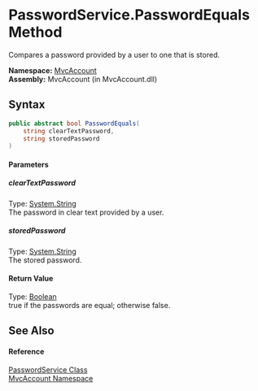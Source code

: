 PasswordService.PasswordEquals Method
=====================================
Compares a password provided by a user to one that is stored.

**Namespace:** [MvcAccount][1]  
**Assembly:** MvcAccount (in MvcAccount.dll)

Syntax
------

```csharp
public abstract bool PasswordEquals(
	string clearTextPassword,
	string storedPassword
)
```

#### Parameters

##### *clearTextPassword*
Type: [System.String][2]  
The password in clear text provided by a user.

##### *storedPassword*
Type: [System.String][2]  
The stored password.

#### Return Value
Type: [Boolean][3]  
true if the passwords are equal; otherwise false.

See Also
--------

#### Reference
[PasswordService Class][4]  
[MvcAccount Namespace][1]  

[1]: ../README.md
[2]: http://msdn.microsoft.com/en-us/library/s1wwdcbf
[3]: http://msdn.microsoft.com/en-us/library/a28wyd50
[4]: README.md